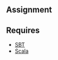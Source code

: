 ## Assignment

## Requires
  - [SBT](http://www.scala-sbt.org/download.html)
- [Scala](https://www.scala-lang.org/download/)
